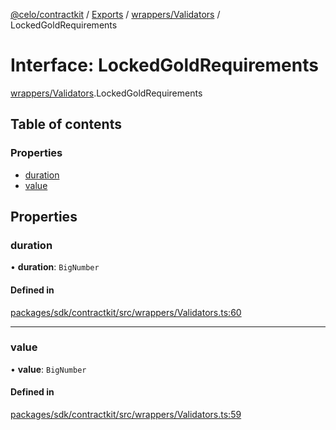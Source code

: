 [@celo/contractkit](../README.md) / [Exports](../modules.md) / [wrappers/Validators](../modules/wrappers_Validators.md) / LockedGoldRequirements

# Interface: LockedGoldRequirements

[wrappers/Validators](../modules/wrappers_Validators.md).LockedGoldRequirements

## Table of contents

### Properties

- [duration](wrappers_Validators.LockedGoldRequirements.md#duration)
- [value](wrappers_Validators.LockedGoldRequirements.md#value)

## Properties

### duration

• **duration**: `BigNumber`

#### Defined in

[packages/sdk/contractkit/src/wrappers/Validators.ts:60](https://github.com/celo-org/developer-tooling/blob/master/packages/sdk/contractkit/src/wrappers/Validators.ts#L60)

___

### value

• **value**: `BigNumber`

#### Defined in

[packages/sdk/contractkit/src/wrappers/Validators.ts:59](https://github.com/celo-org/developer-tooling/blob/master/packages/sdk/contractkit/src/wrappers/Validators.ts#L59)
